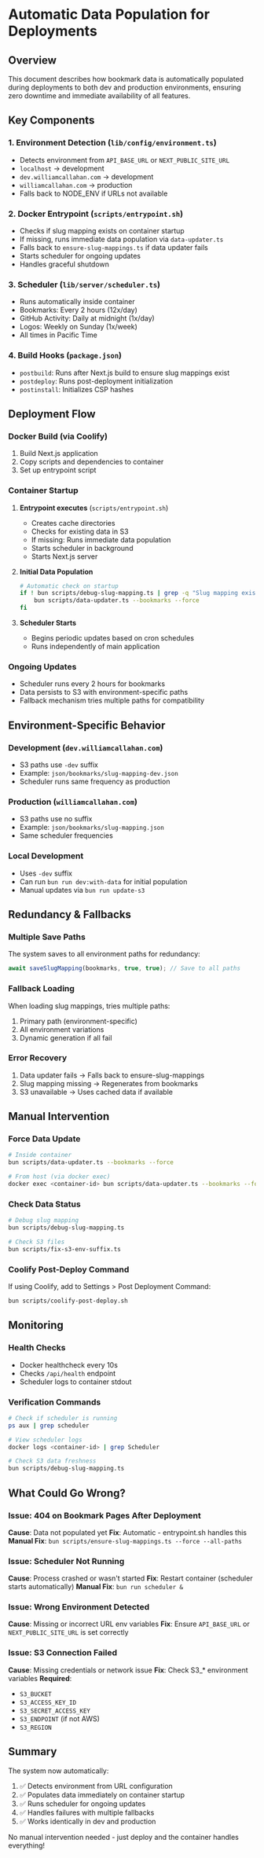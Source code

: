 # Automatic Data Population for Deployments

## Overview

This document describes how bookmark data is automatically populated during deployments to both dev and production environments, ensuring zero downtime and immediate availability of all features.

## Key Components

### 1. Environment Detection (`lib/config/environment.ts`)
- Detects environment from `API_BASE_URL` or `NEXT_PUBLIC_SITE_URL`
- `localhost` → development
- `dev.williamcallahan.com` → development  
- `williamcallahan.com` → production
- Falls back to NODE_ENV if URLs not available

### 2. Docker Entrypoint (`scripts/entrypoint.sh`)
- Checks if slug mapping exists on container startup
- If missing, runs immediate data population via `data-updater.ts`
- Falls back to `ensure-slug-mappings.ts` if data updater fails
- Starts scheduler for ongoing updates
- Handles graceful shutdown

### 3. Scheduler (`lib/server/scheduler.ts`)
- Runs automatically inside container
- Bookmarks: Every 2 hours (12x/day)
- GitHub Activity: Daily at midnight (1x/day)
- Logos: Weekly on Sunday (1x/week)
- All times in Pacific Time

### 4. Build Hooks (`package.json`)
- `postbuild`: Runs after Next.js build to ensure slug mappings exist
- `postdeploy`: Runs post-deployment initialization
- `postinstall`: Initializes CSP hashes

## Deployment Flow

### Docker Build (via Coolify)
1. Build Next.js application
2. Copy scripts and dependencies to container
3. Set up entrypoint script

### Container Startup
1. **Entrypoint executes** (`scripts/entrypoint.sh`)
   - Creates cache directories
   - Checks for existing data in S3
   - If missing: Runs immediate data population
   - Starts scheduler in background
   - Starts Next.js server

2. **Initial Data Population**
   ```bash
   # Automatic check on startup
   if ! bun scripts/debug-slug-mapping.ts | grep -q "Slug mapping exists"; then
       bun scripts/data-updater.ts --bookmarks --force
   fi
   ```

3. **Scheduler Starts**
   - Begins periodic updates based on cron schedules
   - Runs independently of main application

### Ongoing Updates
- Scheduler runs every 2 hours for bookmarks
- Data persists to S3 with environment-specific paths
- Fallback mechanism tries multiple paths for compatibility

## Environment-Specific Behavior

### Development (`dev.williamcallahan.com`)
- S3 paths use `-dev` suffix
- Example: `json/bookmarks/slug-mapping-dev.json`
- Scheduler runs same frequency as production

### Production (`williamcallahan.com`)
- S3 paths use no suffix
- Example: `json/bookmarks/slug-mapping.json`
- Same scheduler frequencies

### Local Development
- Uses `-dev` suffix
- Can run `bun run dev:with-data` for initial population
- Manual updates via `bun run update-s3`

## Redundancy & Fallbacks

### Multiple Save Paths
The system saves to all environment paths for redundancy:
```typescript
await saveSlugMapping(bookmarks, true, true); // Save to all paths
```

### Fallback Loading
When loading slug mappings, tries multiple paths:
1. Primary path (environment-specific)
2. All environment variations
3. Dynamic generation if all fail

### Error Recovery
1. Data updater fails → Falls back to ensure-slug-mappings
2. Slug mapping missing → Regenerates from bookmarks
3. S3 unavailable → Uses cached data if available

## Manual Intervention

### Force Data Update
```bash
# Inside container
bun scripts/data-updater.ts --bookmarks --force

# From host (via docker exec)
docker exec <container-id> bun scripts/data-updater.ts --bookmarks --force
```

### Check Data Status
```bash
# Debug slug mapping
bun scripts/debug-slug-mapping.ts

# Check S3 files
bun scripts/fix-s3-env-suffix.ts
```

### Coolify Post-Deploy Command
If using Coolify, add to Settings > Post Deployment Command:
```bash
bun scripts/coolify-post-deploy.sh
```

## Monitoring

### Health Checks
- Docker healthcheck every 10s
- Checks `/api/health` endpoint
- Scheduler logs to container stdout

### Verification Commands
```bash
# Check if scheduler is running
ps aux | grep scheduler

# View scheduler logs
docker logs <container-id> | grep Scheduler

# Check S3 data freshness
bun scripts/debug-slug-mapping.ts
```

## What Could Go Wrong?

### Issue: 404 on Bookmark Pages After Deployment
**Cause**: Data not populated yet
**Fix**: Automatic - entrypoint.sh handles this
**Manual Fix**: `bun scripts/ensure-slug-mappings.ts --force --all-paths`

### Issue: Scheduler Not Running
**Cause**: Process crashed or wasn't started
**Fix**: Restart container (scheduler starts automatically)
**Manual Fix**: `bun run scheduler &`

### Issue: Wrong Environment Detected
**Cause**: Missing or incorrect URL env variables
**Fix**: Ensure `API_BASE_URL` or `NEXT_PUBLIC_SITE_URL` is set correctly

### Issue: S3 Connection Failed
**Cause**: Missing credentials or network issue
**Fix**: Check S3_* environment variables
**Required**:
- `S3_BUCKET`
- `S3_ACCESS_KEY_ID`
- `S3_SECRET_ACCESS_KEY`
- `S3_ENDPOINT` (if not AWS)
- `S3_REGION`

## Summary

The system now automatically:
1. ✅ Detects environment from URL configuration
2. ✅ Populates data immediately on container startup
3. ✅ Runs scheduler for ongoing updates
4. ✅ Handles failures with multiple fallbacks
5. ✅ Works identically in dev and production

No manual intervention needed - just deploy and the container handles everything!
